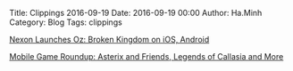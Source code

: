 Title: Clippings 2016-09-19
Date: 2016-09-19 00:00
Author: Ha.Minh
Category: Blog
Tags: clippings

[Nexon Launches Oz: Broken Kingdom on iOS, Android](http://www.adweek.com/socialtimes/nexon-launches-oz-broken-kingdom-on-ios-android/644925)

[Mobile Game Roundup: Asterix and Friends, Legends of Callasia and More](http://www.adweek.com/socialtimes/mobile-game-roundup-asterix-and-friends-legends-of-callasia-and-more/644953)
